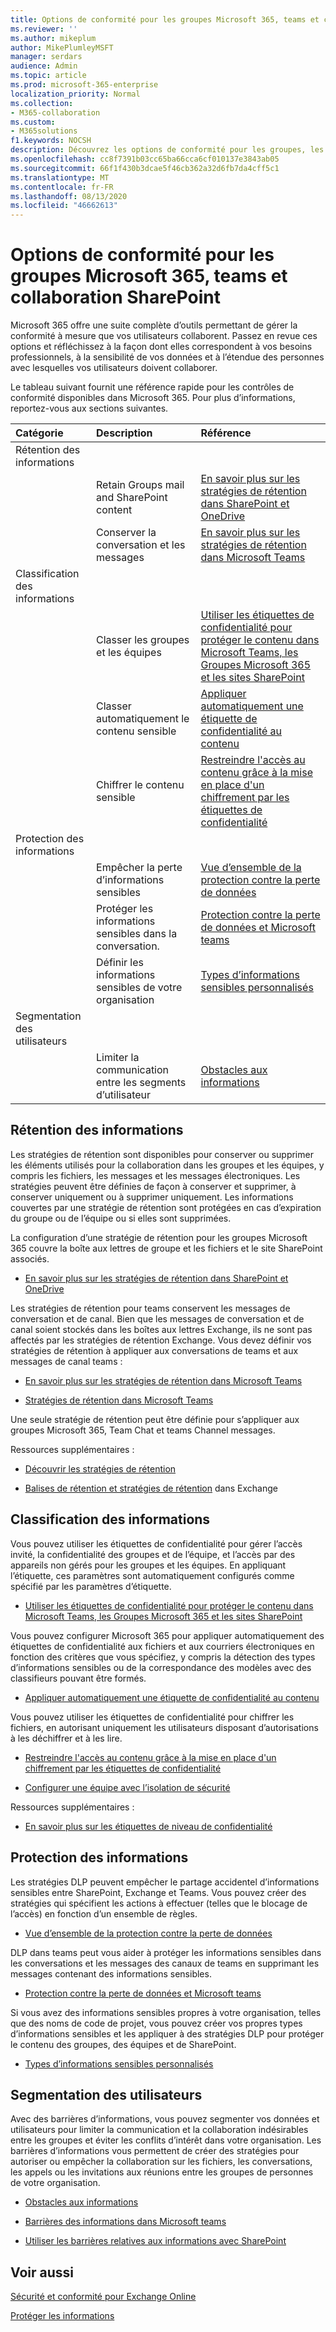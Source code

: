 ```yaml
---
title: Options de conformité pour les groupes Microsoft 365, teams et collaboration SharePoint
ms.reviewer: ''
ms.author: mikeplum
author: MikePlumleyMSFT
manager: serdars
audience: Admin
ms.topic: article
ms.prod: microsoft-365-enterprise
localization_priority: Normal
ms.collection:
- M365-collaboration
ms.custom:
- M365solutions
f1.keywords: NOCSH
description: Découvrez les options de conformité pour les groupes, les équipes et la collaboration SharePoint de Microsoft 365.
ms.openlocfilehash: cc8f7391b03cc65ba66cca6cf010137e3843ab05
ms.sourcegitcommit: 66f1f430b3dcae5f46cb362a32d6fb7da4cff5c1
ms.translationtype: MT
ms.contentlocale: fr-FR
ms.lasthandoff: 08/13/2020
ms.locfileid: "46662613"
---
```

# <a name="compliance-options-for-microsoft-365-groups-teams-and-sharepoint-collaboration"></a>Options de conformité pour les groupes Microsoft 365, teams et collaboration SharePoint

Microsoft 365 offre une suite complète d’outils permettant de gérer la conformité à mesure que vos utilisateurs collaborent. Passez en revue ces options et réfléchissez à la façon dont elles correspondent à vos besoins professionnels, à la sensibilité de vos données et à l’étendue des personnes avec lesquelles vos utilisateurs doivent collaborer.

Le tableau suivant fournit une référence rapide pour les contrôles de conformité disponibles dans Microsoft 365. Pour plus d’informations, reportez-vous aux sections suivantes.

|Catégorie|Description|Référence|
|:-------|:----------|:--------|
|Rétention des informations|||
||Retain Groups mail and SharePoint content|[En savoir plus sur les stratégies de rétention dans SharePoint et OneDrive](https://docs.microsoft.com/microsoft-365/compliance/retention-policies-sharepoint)|
||Conserver la conversation et les messages|[En savoir plus sur les stratégies de rétention dans Microsoft Teams](https://docs.microsoft.com/microsoft-365/compliance/retention-policies-teams)|
|Classification des informations|||
||Classer les groupes et les équipes|[Utiliser les étiquettes de confidentialité pour protéger le contenu dans Microsoft Teams, les Groupes Microsoft 365 et les sites SharePoint](https://docs.microsoft.com/microsoft-365/compliance/sensitivity-labels-teams-groups-sites)|
||Classer automatiquement le contenu sensible|[Appliquer automatiquement une étiquette de confidentialité au contenu](https://docs.microsoft.com/microsoft-365/compliance/apply-sensitivity-label-automatically)|
||Chiffrer le contenu sensible|[Restreindre l'accès au contenu grâce à la mise en place d'un chiffrement par les étiquettes de confidentialité](https://docs.microsoft.com/microsoft-365/compliance/encryption-sensitivity-labels)|
|Protection des informations|||
||Empêcher la perte d’informations sensibles|[Vue d’ensemble de la protection contre la perte de données](https://docs.microsoft.com/microsoft-365/compliance/data-loss-prevention-policies)|
||Protéger les informations sensibles dans la conversation.|[Protection contre la perte de données et Microsoft teams](https://docs.microsoft.com/microsoft-365/compliance/dlp-microsoft-teams)|
||Définir les informations sensibles de votre organisation|[Types d’informations sensibles personnalisés](https://docs.microsoft.com/microsoft-365/compliance/custom-sensitive-info-types)|
|Segmentation des utilisateurs|||
||Limiter la communication entre les segments d’utilisateur|[Obstacles aux informations](https://docs.microsoft.com/microsoft-365/compliance/information-barriers)|

## <a name="information-retention"></a>Rétention des informations

Les stratégies de rétention sont disponibles pour conserver ou supprimer les éléments utilisés pour la collaboration dans les groupes et les équipes, y compris les fichiers, les messages et les messages électroniques. Les stratégies peuvent être définies de façon à conserver et supprimer, à conserver uniquement ou à supprimer uniquement. Les informations couvertes par une stratégie de rétention sont protégées en cas d’expiration du groupe ou de l’équipe ou si elles sont supprimées.

La configuration d’une stratégie de rétention pour les groupes Microsoft 365 couvre la boîte aux lettres de groupe et les fichiers et le site SharePoint associés.

- [En savoir plus sur les stratégies de rétention dans SharePoint et OneDrive](https://docs.microsoft.com/microsoft-365/compliance/retention-policies-sharepoint)

Les stratégies de rétention pour teams conservent les messages de conversation et de canal. Bien que les messages de conversation et de canal soient stockés dans les boîtes aux lettres Exchange, ils ne sont pas affectés par les stratégies de rétention Exchange. Vous devez définir vos stratégies de rétention à appliquer aux conversations de teams et aux messages de canal teams :

- [En savoir plus sur les stratégies de rétention dans Microsoft Teams](https://docs.microsoft.com/microsoft-365/compliance/retention-policies-teams)

- [Stratégies de rétention dans Microsoft Teams](https://docs.microsoft.com/microsoftteams/retention-policies)

Une seule stratégie de rétention peut être définie pour s’appliquer aux groupes Microsoft 365, Team Chat et teams Channel messages. 

Ressources supplémentaires :

- [Découvrir les stratégies de rétention](https://docs.microsoft.com/microsoft-365/compliance/retention-policies)

- [Balises de rétention et stratégies de rétention](https://docs.microsoft.com/exchange/security-and-compliance/messaging-records-management/retention-tags-and-policies) dans Exchange

## <a name="information-classification"></a>Classification des informations

Vous pouvez utiliser les étiquettes de confidentialité pour gérer l’accès invité, la confidentialité des groupes et de l’équipe, et l’accès par des appareils non gérés pour les groupes et les équipes. En appliquant l’étiquette, ces paramètres sont automatiquement configurés comme spécifié par les paramètres d’étiquette.

- [Utiliser les étiquettes de confidentialité pour protéger le contenu dans Microsoft Teams, les Groupes Microsoft 365 et les sites SharePoint](https://docs.microsoft.com/microsoft-365/compliance/sensitivity-labels-teams-groups-sites)

Vous pouvez configurer Microsoft 365 pour appliquer automatiquement des étiquettes de confidentialité aux fichiers et aux courriers électroniques en fonction des critères que vous spécifiez, y compris la détection des types d’informations sensibles ou de la correspondance des modèles avec des classifieurs pouvant être formés.

- [Appliquer automatiquement une étiquette de confidentialité au contenu](https://docs.microsoft.com/microsoft-365/compliance/apply-sensitivity-label-automatically)

Vous pouvez utiliser les étiquettes de confidentialité pour chiffrer les fichiers, en autorisant uniquement les utilisateurs disposant d’autorisations à les déchiffrer et à les lire.

- [Restreindre l'accès au contenu grâce à la mise en place d'un chiffrement par les étiquettes de confidentialité](https://docs.microsoft.com/microsoft-365/compliance/encryption-sensitivity-labels)

- [Configurer une équipe avec l’isolation de sécurité](https://docs.microsoft.com/microsoft-365/solutions/secure-teams-security-isolation)

Ressources supplémentaires :

- [En savoir plus sur les étiquettes de niveau de confidentialité](https://docs.microsoft.com/microsoft-365/compliance/sensitivity-labels)


## <a name="information-protection"></a>Protection des informations

Les stratégies DLP peuvent empêcher le partage accidentel d’informations sensibles entre SharePoint, Exchange et Teams. Vous pouvez créer des stratégies qui spécifient les actions à effectuer (telles que le blocage de l’accès) en fonction d’un ensemble de règles.

- [Vue d’ensemble de la protection contre la perte de données](https://docs.microsoft.com/microsoft-365/compliance/data-loss-prevention-policies)

DLP dans teams peut vous aider à protéger les informations sensibles dans les conversations et les messages des canaux de teams en supprimant les messages contenant des informations sensibles.

- [Protection contre la perte de données et Microsoft teams](https://docs.microsoft.com/microsoft-365/compliance/dlp-microsoft-teams)

Si vous avez des informations sensibles propres à votre organisation, telles que des noms de code de projet, vous pouvez créer vos propres types d’informations sensibles et les appliquer à des stratégies DLP pour protéger le contenu des groupes, des équipes et de SharePoint.

- [Types d’informations sensibles personnalisés](https://docs.microsoft.com/microsoft-365/compliance/custom-sensitive-info-types)

## <a name="user-segmentation"></a>Segmentation des utilisateurs

Avec des barrières d’informations, vous pouvez segmenter vos données et utilisateurs pour limiter la communication et la collaboration indésirables entre les groupes et éviter les conflits d’intérêt dans votre organisation. Les barrières d’informations vous permettent de créer des stratégies pour autoriser ou empêcher la collaboration sur les fichiers, les conversations, les appels ou les invitations aux réunions entre les groupes de personnes de votre organisation.

- [Obstacles aux informations](https://docs.microsoft.com/microsoft-365/compliance/information-barriers)

- [Barrières des informations dans Microsoft teams](https://docs.microsoft.com/microsoftteams/information-barriers-in-teams)

- [Utiliser les barrières relatives aux informations avec SharePoint](https://docs.microsoft.com/sharepoint/information-barriers)

## <a name="related-topics"></a>Voir aussi

[Sécurité et conformité pour Exchange Online](https://docs.microsoft.com/exchange/security-and-compliance/security-and-compliance)

[Protéger les informations](https://docs.microsoft.com/microsoft-365/compliance/protect-information)



